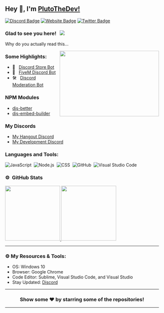 ## Hey 👋, I'm [PlutoTheDev!](https://plutothe.dev/)


[![Discord Badge](https://img.shields.io/badge/-Discord-0e76a8?style=flat-square&logo=Discord&logoColor=white)](https://discord.xendev.us/)
[![Website Badge](https://img.shields.io/badge/Website-3b5998?style=flat-square&logo=google-chrome&logoColor=white)](https://plutothe.dev/)
[![Twitter Badge](https://img.shields.io/badge/-Twitter-00acee?style=flat-square&logo=Twitter&logoColor=white)](https://twitter.com/poll_braxton)

### Glad to see you here! &nbsp; ![](https://komarev.com/ghpvc/?username=braxtongpoll&label=Views&color=blue&style=plastic)

Why do you actually read this...

<img align="right" height="215" width="325" alt="" src="https://media.discordapp.net/attachments/704542101991587881/840043206468698112/Braxcock.gif" />


### Some Highlights:

- 📌 &nbsp; [Discord Store Bot](https://github.com/braxtongpoll/fivem-developer-bot-discord)
- 🚀 &nbsp; [FiveM Discord Bot](https://github.com/braxtongpoll/fivem-discord-bot)
- 🛠️ &nbsp; [Discord Moderation Bot](https://github.com/braxtongpoll/Discord-Moderation-Bot)

### NPM Modules

- [djs-better](https://www.npmjs.com/package/djs-better)
- [djs-embed-builder](https://www.npmjs.com/package/djs-embed-builder)

### My Discords

- [My Hangout Discord](https://discord.gg/vanities)
- [My Development Discord](https://discord.gg/EMg4yTpGqH)

### Languages and Tools:

![JavaScript](https://img.shields.io/badge/-JavaScript-333333?style=flat&logo=javascript)&nbsp;
![Node.js](https://img.shields.io/badge/-Node.js-333333?style=flat&logo=node.js)&nbsp;
![CSS](https://img.shields.io/badge/-CSS-333333?style=flat&logo=CSS3&logoColor=1572B6)&nbsp;
![GitHub](https://img.shields.io/badge/-GitHub-333333?style=flat&logo=github)&nbsp;
![Visual Studio Code](https://img.shields.io/badge/-Visual%20Studio%20Code-333333?style=flat&logo=visual-studio-code&logoColor=007ACC)&nbsp;

### ⚙️ &nbsp;GitHub Stats

<p align="left">
<a href="https://github.com/braxtongpoll">
  <img height="180em" src="https://github-readme-stats-eight-theta.vercel.app/api?username=braxtongpoll&show_icons=true&theme=react&include_all_commits=true&count_private=true"/>
  <img height="180em" src="https://github-readme-stats-eight-theta.vercel.app/api/top-langs/?username=braxtongpoll&layout=compact&langs_count=8&theme=react"/>
</a>
</p>

---

### ⚙️ My Resources & Tools:

- OS: Windows 10
- Browser: Google Chrome
- Code Editor: Sublime, Visual Studio Code, and Visual Studio
- Stay Updated: [Discord](https://plutothe.dev/discord)

---

<h3 align=center>Show some ❤️ by starring some of the repositories!</h3>

---
